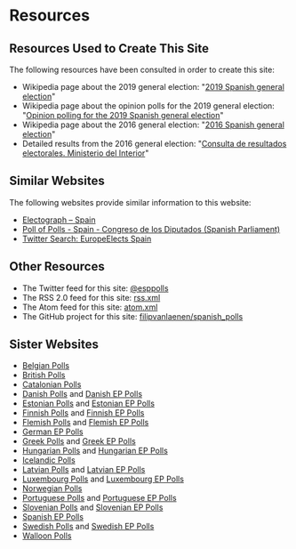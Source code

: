 # Resources

## Resources Used to Create This Site

The following resources have been consulted in order to create this site:

+ Wikipedia page about the 2019 general election: "[2019 Spanish general election](https://en.wikipedia.org/wiki/2019_Spanish_general_election)"
+ Wikipedia page about the opinion polls for the 2019 general election: "[Opinion polling for the 2019 Spanish general election](https://en.wikipedia.org/wiki/Opinion_polling_for_the_2019_Spanish_general_election)"
+ Wikipedia page about the 2016 general election: "[2016 Spanish general election](https://en.wikipedia.org/wiki/2016_Spanish_general_election)"
+ Detailed results from the 2016 general election: "[Consulta de resultados electorales. Ministerio del Interior](http://www.infoelectoral.mir.es/infoelectoral/min/)"

## Similar Websites

The following websites provide similar information to this website:

+ [Electograph – Spain](http://www.electograph.com/search/label/Spain)
+ [Poll of Polls - Spain - Congreso de los Diputados (Spanish Parliament)](https://pollofpolls.eu/ES)
+ [Twitter Search: EuropeElects Spain](https://twitter.com/search?f=tweets&vertical=default&q=europeelects%20spain&src=typd)

## Other Resources

+ The Twitter feed for this site: [@esppolls](https://twitter.com/esppolls)
+ The RSS 2.0 feed for this site: [rss.xml](rss.xml)
+ The Atom feed for this site: [atom.xml](atom.xml)
+ The GitHub project for this site: [filipvanlaenen/spanish_polls](https://github.com/filipvanlaenen/spanish_polls)

## Sister Websites

+ [Belgian Polls](https://filipvanlaenen.github.io/belgian_polls/)
+ [British Polls](https://filipvanlaenen.github.io/british_polls/)
+ [Catalonian Polls](https://filipvanlaenen.github.io/catalonian_polls/)
+ [Danish Polls](https://filipvanlaenen.github.io/danish_polls/) and [Danish EP Polls](https://filipvanlaenen.github.io/danish_ep_polls/)
+ [Estonian Polls](https://filipvanlaenen.github.io/estonian_polls/) and [Estonian EP Polls](https://filipvanlaenen.github.io/estonian_ep_polls/)
+ [Finnish Polls](https://filipvanlaenen.github.io/finnish_polls/) and [Finnish EP Polls](https://filipvanlaenen.github.io/finnish_ep_polls/)
+ [Flemish Polls](https://filipvanlaenen.github.io/flemish_polls/) and [Flemish EP Polls](https://filipvanlaenen.github.io/flemish_ep_polls/)
+ [German EP Polls](https://filipvanlaenen.github.io/german_ep_polls/)
+ [Greek Polls](https://filipvanlaenen.github.io/greek_polls/) and [Greek EP Polls](https://filipvanlaenen.github.io/greek_ep_polls/)
+ [Hungarian Polls](https://filipvanlaenen.github.io/hungarian_polls/) and [Hungarian EP Polls](https://filipvanlaenen.github.io/hungarian_ep_polls/)
+ [Icelandic Polls](https://filipvanlaenen.github.io/icelandic_polls/)
+ [Latvian Polls](https://filipvanlaenen.github.io/latvian_polls/) and [Latvian EP Polls](https://filipvanlaenen.github.io/latvian_ep_polls/)
+ [Luxembourg Polls](https://filipvanlaenen.github.io/luxembourg_polls/) and [Luxembourg EP Polls](https://filipvanlaenen.github.io/luxembourg_ep_polls/)
+ [Norwegian Polls](https://filipvanlaenen.github.io/norwegian_polls/)
+ [Portuguese Polls](https://filipvanlaenen.github.io/portuguese_polls/) and [Portuguese EP Polls](https://filipvanlaenen.github.io/portuguese_ep_polls/)
+ [Slovenian Polls](https://filipvanlaenen.github.io/slovenian_polls/) and [Slovenian EP Polls](https://filipvanlaenen.github.io/slovenian_ep_polls/)
+ [Spanish EP Polls](https://filipvanlaenen.github.io/spanish_ep_polls/)
+ [Swedish Polls](https://filipvanlaenen.github.io/swedish_polls/) and [Swedish EP Polls](https://filipvanlaenen.github.io/swedish_ep_polls/)
+ [Walloon Polls](https://filipvanlaenen.github.io/walloon_polls/)
